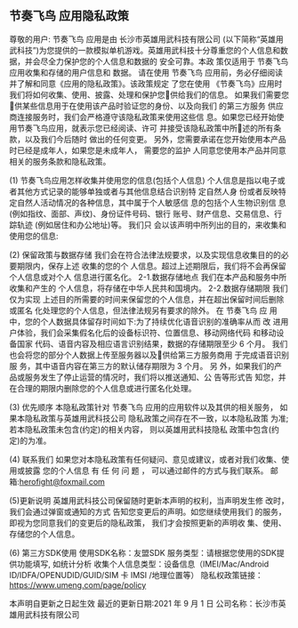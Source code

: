## 节奏飞鸟 应用隐私政策

尊敬的用户: 节奏飞鸟 应用是由  长沙市英雄用武科技有限公司 (以下简称“英雄用武科技”)为您提供的一款模拟单机游戏。英雄用武科技十分尊重您的个人信息和数据，并会尽全力保护您的个人信息和数据的 安全可靠。本政 策仅适用于 节奏飞鸟 应用收集和存储的用户信息和 数据。 请在使用 节奏飞鸟 应用前，务必仔细阅读并了解和同意《应用的隐私政策》。该政策规定 了您在使用 《节奏飞鸟》应用时我们将如何收集、使用、披露、处理和保护您􏰀供给我们的信息。 如果我们需要您􏰀供某些信息用于在使用该产品时验证您的身份、以及向我们 的第三方服务 供应商连接服务时，我们会严格遵守该隐私政策来使用这些信 息。如果您已经开始使用节奏飞鸟应用，就表示您已经阅读、许可 并接受该隐私政策中所􏰁述的所有条款，以及我们今后随时 做出的任何变更。 另外，您需要承诺在您开始使用本产品时已经是成年人，如果您是未成年人， 需要您的监护 人同意您使用本产品并同意相关的服务条款和隐私政策。 

(1) 节奏飞鸟应用怎样收集并使用您的信息(包括个人信息) 
个人信息是指以电子或者其他方式记录的能够单独或者与其他信息结合识别特 定自然人身 份或者反映特定自然人活动情况的各种信息，其中属于个人敏感信 息的包括个人生物识别信 息(例如指纹、面部、声纹)、身份证件号码、银行 账号、财产信息、交易信息、行踪轨迹 (例如居住和办公地址)等。 我们只 会以该声明中所列出的目的，来收集和使用您的信息: 

(2) 保留政策与数据存储 
我们会在符合法律法规要求，以及实现信息收集目的的必要期限内，保存上述 收集的您的个 人信息。超过上述期限后，我们将不会再保留个人信息或对个人 信息进行匿名化。 2-1.数据存储地点 我们在本产品和服务中所收集和产生的 个人信息，将存储在中华人民共和国境内。 2-2.数据存储期限 我们仅为实现 上述目的所需要的时间来保留您的个人信息，并在超出保留时间后删除或匿名 
化处理您的个人信息，但法律法规另有要求的除外。 在 节奏飞鸟 应 用中，您的个人数据具体留存时间如下:为了持续优化语音识别的准确率从而 改 进用户体验，我们会采集假名化后的设备标识符、位置信息、移动网络代码 和移动设备国家 代码、语音内容及相应语言识别结果，数据的存储期限至少 6 个月。 我们也会将您的部分个人数据上传至服务器以及􏰀供给第三方服务商用 于完成语音识别服 务，其中语音内容在第三方的默认储存期限为 3 个月。 另 外，如果我们的产品或服务发生了停止运营的情况时，我们将以推送通知、公 告等形式告 知您，并在合理的期限内删除您的个人信息或进行匿名化处理。 

(3) 优先顺序 
本隐私政策针对 节奏飞鸟 应用的应用软件以及其供的相关服务， 如果本隐私政策与英雄用武科技公司 隐私政策之间存在不一致，以本隐私政策 为准;若本隐私政策未包含(约定)的相关内容， 则以英雄用武科技隐私 政策中包含(约定)的为准。 

(4) 联系我们 
如果您对本隐私政策有任何疑问、意见或建议，或者对我们收集、使用或披露 您的个人信息 有 任 何 问 题 ， 可以通过邮件的方式与我们联系。
 邮箱:herofight@foxmail.com

(5)更新说明 英雄用武科技公司保留随时更新本声明的权利，当声明发生修 改时，我们会通过弹窗或通知的方式 告知您变更后的声明。如您继续使用我们 的服务，即视为您同意我们的变更后的隐私政策， 我们才会按照更新的声明收 集、使用、存储您的个人信息。 

(6) 第三方SDK使用
使用SDK名称：友盟SDK
服务类型：请根据您使用的SDK提供功能填写, 如统计分析
收集个人信息类型：设备信息（IMEI/Mac/Android ID/IDFA/OPENUDID/GUID/SIM 卡 IMSI /地理位置等）
隐私权政策链接：https://www.umeng.com/page/policy

本声明自更新之日起生效 
最近的更新日期:2021 年 9 月 1 日 
公司名称：长沙市英雄用武科技有限公司
